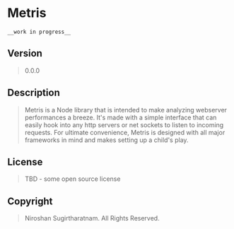 # Metris
    __work in progress__

## Version
> 0.0.0

## Description
> Metris is a Node library that is intended to make analyzing webserver performances a breeze. It's made with a simple 
interface that can easily hook into any http servers or net sockets to listen to incoming requests. For ultimate 
convenience, Metris is designed with all major frameworks in mind and makes setting up a child's play.

## License
> TBD - some open source license

## Copyright
> Niroshan Sugirtharatnam. All Rights Reserved.